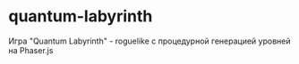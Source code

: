 # quantum-labyrinth
Игра "Quantum Labyrinth" - roguelike с процедурной генерацией уровней на Phaser.js
